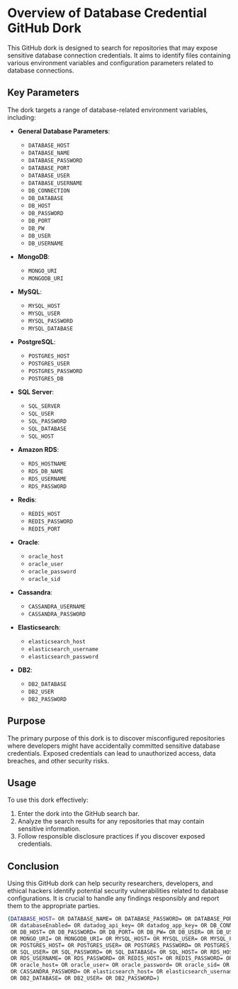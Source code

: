 
# Overview of Database Credential GitHub Dork

This GitHub dork is designed to search for repositories that may expose sensitive database connection credentials. It aims to identify files containing various environment variables and configuration parameters related to database connections. 

## Key Parameters

The dork targets a range of database-related environment variables, including:

- **General Database Parameters**:
  - `DATABASE_HOST`
  - `DATABASE_NAME`
  - `DATABASE_PASSWORD`
  - `DATABASE_PORT`
  - `DATABASE_USER`
  - `DATABASE_USERNAME`
  - `DB_CONNECTION`
  - `DB_DATABASE`
  - `DB_HOST`
  - `DB_PASSWORD`
  - `DB_PORT`
  - `DB_PW`
  - `DB_USER`
  - `DB_USERNAME`
  
- **MongoDB**:
  - `MONGO_URI`
  - `MONGODB_URI`
  
- **MySQL**:
  - `MYSQL_HOST`
  - `MYSQL_USER`
  - `MYSQL_PASSWORD`
  - `MYSQL_DATABASE`
  
- **PostgreSQL**:
  - `POSTGRES_HOST`
  - `POSTGRES_USER`
  - `POSTGRES_PASSWORD`
  - `POSTGRES_DB`
  
- **SQL Server**:
  - `SQL_SERVER`
  - `SQL_USER`
  - `SQL_PASSWORD`
  - `SQL_DATABASE`
  - `SQL_HOST`
  
- **Amazon RDS**:
  - `RDS_HOSTNAME`
  - `RDS_DB_NAME`
  - `RDS_USERNAME`
  - `RDS_PASSWORD`
  
- **Redis**:
  - `REDIS_HOST`
  - `REDIS_PASSWORD`
  - `REDIS_PORT`
  
- **Oracle**:
  - `oracle_host`
  - `oracle_user`
  - `oracle_password`
  - `oracle_sid`
  
- **Cassandra**:
  - `CASSANDRA_USERNAME`
  - `CASSANDRA_PASSWORD`
  
- **Elasticsearch**:
  - `elasticsearch_host`
  - `elasticsearch_username`
  - `elasticsearch_password`
  
- **DB2**:
  - `DB2_DATABASE`
  - `DB2_USER`
  - `DB2_PASSWORD`

## Purpose

The primary purpose of this dork is to discover misconfigured repositories where developers might have accidentally committed sensitive database credentials. Exposed credentials can lead to unauthorized access, data breaches, and other security risks.

## Usage

To use this dork effectively:
1. Enter the dork into the GitHub search bar.
2. Analyze the search results for any repositories that may contain sensitive information.
3. Follow responsible disclosure practices if you discover exposed credentials.

## Conclusion

Using this GitHub dork can help security researchers, developers, and ethical hackers identify potential security vulnerabilities related to database configurations. It is crucial to handle any findings responsibly and report them to the appropriate parties.


```bash
(DATABASE_HOST= OR DATABASE_NAME= OR DATABASE_PASSWORD= OR DATABASE_PORT= OR DATABASE_USER= OR DATABASE_USERNAME= 
 OR databaseEnabled= OR datadog_api_key= OR datadog_app_key= OR DB_CONNECTION= OR DB_DATABASE= 
 OR DB_HOST= OR DB_PASSWORD= OR DB_PORT= OR DB_PW= OR DB_USER= OR DB_USERNAME= 
 OR MONGO_URI= OR MONGODB_URI= OR MYSQL_HOST= OR MYSQL_USER= OR MYSQL_PASSWORD= OR MYSQL_DATABASE= 
 OR POSTGRES_HOST= OR POSTGRES_USER= OR POSTGRES_PASSWORD= OR POSTGRES_DB= OR SQL_SERVER= 
 OR SQL_USER= OR SQL_PASSWORD= OR SQL_DATABASE= OR SQL_HOST= OR RDS_HOSTNAME= OR RDS_DB_NAME= 
 OR RDS_USERNAME= OR RDS_PASSWORD= OR REDIS_HOST= OR REDIS_PASSWORD= OR REDIS_PORT= 
 OR oracle_host= OR oracle_user= OR oracle_password= OR oracle_sid= OR CASSANDRA_USERNAME= 
 OR CASSANDRA_PASSWORD= OR elasticsearch_host= OR elasticsearch_username= OR elasticsearch_password= 
 OR DB2_DATABASE= OR DB2_USER= OR DB2_PASSWORD=)
```
